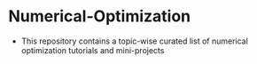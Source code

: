 # Numerical-Optimization
- This repository contains a topic-wise curated list of numerical optimization tutorials and mini-projects  
